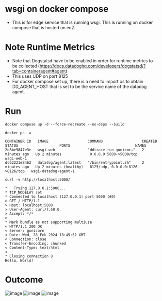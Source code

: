 # wsgi on docker compose
- This is for edge service that is running wsgi. This is running on docker compose that is hosted on ec2.

# Note Runtime Metrics
- Note that Dogstatsd have to be enabled in order for runtime metrics to be collected (https://docs.datadoghq.com/developers/dogstatsd/?tab=containeragent#agent)
- This uses UDP on port 8125
- For docker compose set up, there is a need to import os to obtain DD_AGENT_HOST that is set to be the service name of the datadog agent.

# Run
```
docker compose up -d --force-recreate --no-deps --build
```
```
docker ps -a

CONTAINER ID   IMAGE                  COMMAND                  CREATED         STATUS                   PORTS                              NAMES
2d8be9847e3e   wsgi-web               "ddtrace-run gunicor…"   2 minutes ago   Up 2 minutes             0.0.0.0:5000->5000/tcp             wsgi-web-1
dc62221e8462   datadog/agent:latest   "/bin/entrypoint.sh"     2 minutes ago   Up 2 minutes (healthy)   8125/udp, 0.0.0.0:8126->8126/tcp   wsgi-datadog-agent-1
```
```
curl -v http://localhost:5000/

*   Trying 127.0.0.1:5000...
* TCP_NODELAY set
* Connected to localhost (127.0.0.1) port 5000 (#0)
> GET / HTTP/1.1
> Host: localhost:5000
> User-Agent: curl/7.68.0
> Accept: */*
> 
* Mark bundle as not supporting multiuse
< HTTP/1.1 200 OK
< Server: gunicorn
< Date: Wed, 28 Feb 2024 13:45:52 GMT
< Connection: close
< Transfer-Encoding: chunked
< Content-Type: text/html
< 
* Closing connection 0
Hello, World!
```
# Outcome
![image](https://github.com/jon94/mmt-pov-examples/assets/40360784/4da34046-c46a-41ff-a611-a791debc09ee)
![image](https://github.com/jon94/mmt-pov-examples/assets/40360784/13d08eb3-a7ed-4d4f-bad2-017a38770078)
![image](https://github.com/jon94/mmt-pov-examples/assets/40360784/81dfb089-0951-4064-9b64-496599b5238c)
